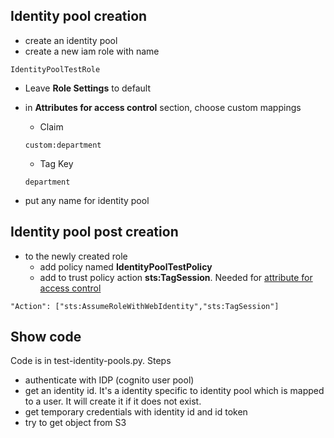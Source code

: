 ## Identity pool creation

* create an identity pool
* create a new iam role with name

```
IdentityPoolTestRole
```

* Leave **Role Settings** to default
* in **Attributes for access control** section, choose custom mappings
  * Claim
  ``` 
  custom:department
  ```
  * Tag Key
  ``` 
  department
  ```

* put any name for identity pool
  
## Identity pool post creation

* to the newly created role
  * add policy named **IdentityPoolTestPolicy**
  * add to trust policy action **sts:TagSession**. Needed for [attribute for access control](https://docs.aws.amazon.com/cognito/latest/developerguide/using-afac-with-cognito-identity-pools.html)

```
"Action": ["sts:AssumeRoleWithWebIdentity","sts:TagSession"]
```

## Show code

Code is in test-identity-pools.py. Steps

* authenticate with IDP (cognito user pool)
* get an identity id. It's a identity specific to identity pool which is mapped to a user. It will create it if it does not exist.
* get temporary credentials with identity id and id token
* try to get object from S3


